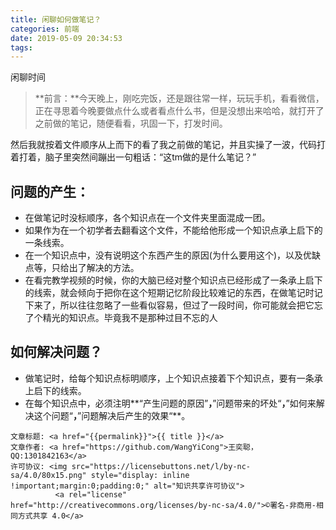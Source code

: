 ```yaml
---
title: 闲聊如何做笔记？
categories: 前端
date: 2019-05-09 20:34:53
tags:
---
```

闲聊时间

<!--more-->

> **前言：**今天晚上，刚吃完饭，还是跟往常一样，玩玩手机，看看微信，正在寻思着今晚要做点什么或者看点什么书，但是没想出来哈哈，就打开了之前做的笔记，随便看看，巩固一下，打发时间。

然后我就按着文件顺序从上而下的看了我之前做的笔记，并且实操了一波，代码打着打着，脑子里突然间蹦出一句粗话：“这tm做的是什么笔记？”

## 问题的产生：

- 在做笔记时没标顺序，各个知识点在一个文件夹里面混成一团。
- 如果作为在一个初学者去翻看这个文件，不能给他形成一个知识点承上启下的一条线索。
- 在一个知识点中，没有说明这个东西产生的原因(为什么要用这个)，以及优缺点等，只给出了解决的方法。
- 在看完教学视频的时候，你的大脑已经对整个知识点已经形成了一条承上启下的线索，就会倾向于把你在这个短期记忆阶段比较难记的东西，在做笔记时记下来了，所以往往忽略了一些看似容易，但过了一段时间，你可能就会把它忘了个精光的知识点。毕竟我不是那种过目不忘的人

## 如何解决问题？

- 做笔记时，给每个知识点标明顺序，上个知识点接着下个知识点，要有一条承上启下的线索。
- 在每个知识点中，必须注明**“产生问题的原因”**，**”问题带来的坏处“**，**”如何来解决这个问题“**，**”问题解决后产生的效果“**。








><span style="font-size:12px">
	文章标题: <a href="{{permalink}}">{{ title }}</a>
	文章作者: <a href="https://github.com/WangYiCong">王奕聪，QQ:1301842163</a>  
	许可协议: <img src="https://licensebuttons.net/l/by-nc-sa/4.0/80x15.png" style="display: inline !important;margin:0;padding:0;" alt="知识共享许可协议">
			  <a rel="license" href="http://creativecommons.org/licenses/by-nc-sa/4.0/">©署名-非商用-相同方式共享 4.0</a>
</span>